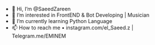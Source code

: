 - 👋 Hi, I’m @SaeedZareen
- 👀 I’m interested in FrontEND & Bot Developing | Musician
- 🌱 I’m currently learning Python Language
- 📫 How to reach me • instagram.com/el_Saeed.z | Telegram.me/EMlNEM
<!---
SaeedZareen/SaeedZareen is a ✨ special ✨ repository because its `README.md` (this file) appears on your GitHub profile.
You can click the Preview link to take a look at your changes.
--->
